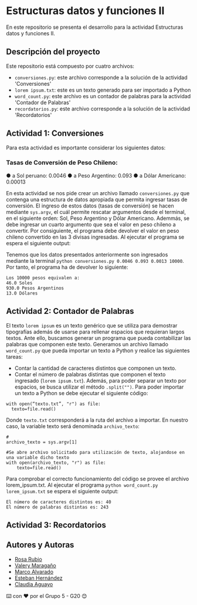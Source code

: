 # Estructuras datos y funciones II
En este repositorio se presenta el desarrollo para la actividad Estructuras datos y funciones II.

## Descripción del proyecto

Este repositorio está compuesto por cuatro archivos: 
  - ```conversiones.py```: este archivo corresponde a la solución de la actividad 'Conversiones'
  - ```lorem ipsum.txt```: este es un texto generado para ser importado a Python
  - ```word_count.py```: este archivo es un contador de palabras para la actividad 'Contador de Palabras'
  - ```recordatorios.py```: este archivo corresponde a la solución de la actividad 'Recordatorios'

## Actividad 1: Conversiones
Para esta actividad es importante considerar los siguientes datos:

### Tasas de Conversión de Peso Chileno:
● a Sol peruano: 0.0046
● a Peso Argentino: 0.093
● a Dólar Americano: 0.00013

En esta actividad se nos pide crear un archivo llamado ```conversiones.py``` que contenga una estructura de datos apropiada que permita ingresar tasas de conversión. El ingreso de estos datos (tasas de conversión) se hacen mediante ```sys.argv```, el cuál permite rescatar argumentos desde el terminal, en el siguiente orden: Sol, Peso Argentino y Dólar Americano.
Ademmás, se debe ingresar un cuarto argumento que sea el valor en peso chileno a convertir. Por consiguiente, el programa debe devolver el valor en peso chileno convertido en las 3 divisas ingresadas. Al ejecutar el programa se espera el siguiente output:

Tenemos que los datos presentados anteriormente son ingresados mediante la terminal ```python conversiones.py 0.0046 0.093 0.0013 10000```. Por tanto, el programa ha de devolver lo siguiente:
```
Los 10000 pesos equivalen a:
46.0 Soles
930.0 Pesos Argentinos
13.0 Dólares
```
## Actividad 2: Contador de Palabras
El texto ```lorem ipsum``` es un texto genérico que se utiliza para demostrar tipografías además de usarse para rellenar espacios que requieran largos textos. Ante ello, buscamos generar un programa que pueda contabilizar las palabras que componen este texto.
Generamos un archivo llamado ```word_count.py``` que pueda importar un texto a Python y realice las siguientes tareas:
- Contar la cantidad de caracteres distintos que componen un texto.
- Contar el número de palabras distintas que componen el texto ingresado (```lorem ipsum.txt```). Además, para poder separar un texto por espacios, se busca utilizar el método ```.split("")```.
Para poder importar un texto a Python se debe ejecutar el siguiente código:
```
with open(“texto.txt”, "r") as file:
  texto=file.read()
```
Donde ```texto.txt``` corresponderá a la ruta del archivo a importar. En nuestro caso, la variable texto será denominada ```archivo_texto```:

```
#
archivo_texto = sys.argv[1]

#Se abre archivo solicitado para utilización de texto, alojandose en una variable dicho texto
with open(archivo_texto, "r") as file:
    texto=file.read()
```

Para comprobar el correcto funcionamiento del código se provee el archivo lorem_ipsum.txt.
Al ejecutar el programa ```python word_count.py lorem_ipsum.txt``` se espera el siguiente output:
```
El número de caracteres distintos es: 40
El número de palabras distintas es: 243
```
## Actividad 3: Recordatorios

## Autores y Autoras

- [Rosa Rubio](https://github.com/PaulinaRubioP)
- [Valery Maragaño](https://github.com/Valyxp)
- [Marco Alvarado](https://github.com/7pixel-cl)
- [Esteban Hernández](https://github.com/stivhc)
- [Claudia Aguayo](https://github.com/aguayo40)

⌨️ con ❤️ por el Grupo 5 - G20 😊
